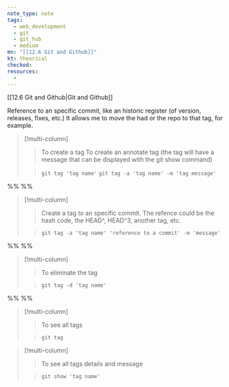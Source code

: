 ```yaml
---
note_type: note
tags:
  - web_development
  - git
  - git_hub
  - medium
mn: "[[12.6 Git and Github]]"
kt: theorical
checked: 
resources:
  -
---
```

[[12.6 Git and Github|Git and Github]]

Reference to an specific commit, like an historic register (of version, releases, fixes, etc.) It allows me to move the had or the repo to that tag, for example. 

>[!multi-column]
>
>>To create a tag
>>To create an annotate tag (the tag will have a message that can be displayed with the git show command)
>
>>`git tag 'tag name'`
>>`git tag -a 'tag name' -m 'tag message'`

%% %%
>[!multi-column]
>
>>Create a tag to an specific commit. The refence could be the hash code, the HEAD^, HEAD^3, another tag, etc. 
>
>>`git tag -a 'tag name' 'reference to a commit' -m 'message'`

%% %%
>[!multi-column]
>
>>To eliminate the tag
>
>>`git tag -d 'tag name'`

%% %%
>[!multi-column]
>
>>To see all tags
>
>>`git tag`

>[!multi-column]
>
>>To see all tags details and message
>
>>`git show 'tag name'`

